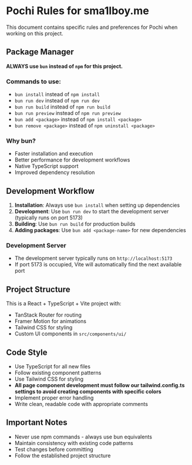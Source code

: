 # Pochi Rules for sma1lboy.me

This document contains specific rules and preferences for Pochi when working on this project.

## Package Manager

**ALWAYS use `bun` instead of `npm` for this project.**

### Commands to use:

- `bun install` instead of `npm install`
- `bun run dev` instead of `npm run dev`
- `bun run build` instead of `npm run build`
- `bun run preview` instead of `npm run preview`
- `bun add <package>` instead of `npm install <package>`
- `bun remove <package>` instead of `npm uninstall <package>`

### Why bun?

- Faster installation and execution
- Better performance for development workflows
- Native TypeScript support
- Improved dependency resolution

## Development Workflow

1. **Installation**: Always use `bun install` when setting up dependencies
2. **Development**: Use `bun run dev` to start the development server (typically runs on port 5173)
3. **Building**: Use `bun run build` for production builds
4. **Adding packages**: Use `bun add <package-name>` for new dependencies

### Development Server

- The development server typically runs on `http://localhost:5173`
- If port 5173 is occupied, Vite will automatically find the next available port

## Project Structure

This is a React + TypeScript + Vite project with:

- TanStack Router for routing
- Framer Motion for animations
- Tailwind CSS for styling
- Custom UI components in `src/components/ui/`

## Code Style

- Use TypeScript for all new files
- Follow existing component patterns
- Use Tailwind CSS for styling
- **All page component development must follow our tailwind.config.ts settings to avoid creating components with specific colors**
- Implement proper error handling
- Write clean, readable code with appropriate comments

## Important Notes

- Never use npm commands - always use bun equivalents
- Maintain consistency with existing code patterns
- Test changes before committing
- Follow the established project structure
